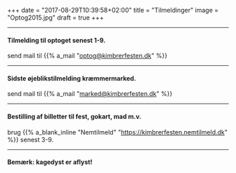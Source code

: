 +++
date = "2017-08-29T10:39:58+02:00"
title = "Tilmeldinger"
image = "Optog2015.jpg"
draft = true
+++

---


#### Tilmelding til optoget senest 1-9.
send mail til {{% a_mail "optog@kimbrerfesten.dk" %}} 

---

#### Sidste øjeblikstilmelding kræmmermarked.
send mail til {{% a_mail "marked@kimbrerfesten.dk" %}}

---
#### Bestilling af billetter til fest, gokart, mad m.v.
brug {{% a_blank_inline "Nemtilmeld" "https://kimbrerfesten.nemtilmeld.dk" %}} senest 3-9.

---
#### Bemærk: kagedyst er aflyst!